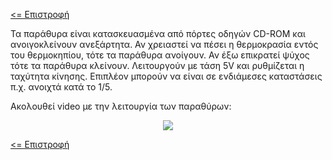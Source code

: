 <a href="../README.md"><= Επιστροφή</a><br>

<p>Τα παράθυρα είναι κατασκευασμένα από πόρτες οδηγών CD-ROM και ανοιγοκλείνουν ανεξάρτητα. Αν χρειαστεί να πέσει η θερμοκρασία εντός του θερμοκηπίου, τότε τα παράθυρα ανοίγουν. Αν έξω επικρατεί ψύχος τότε τα παράθυρα κλείνουν. Λειτουργούν με τάση 5V και ρυθμίζεται η ταχύτητα κίνησης. Επιπλέον μπορούν να είναι σε ενδιάμεσες καταστάσεις π.χ. ανοιχτά κατά το 1/5.</p>
  
<p>Ακολουθεί video με την λειτουργία των παραθύρων:</p>
  <p align="center">
<a href="https://www.youtube.com/watch?v=-kvivIidACQ" title="Παρακολούθηση"><img src="https://img.youtube.com/vi/-kvivIidACQ/0.jpg"></a></p>
  <a href="../README.md"><= Επιστροφή</a><br>
